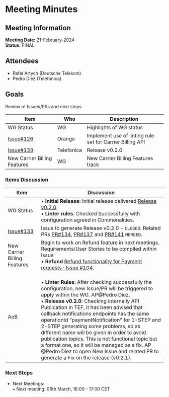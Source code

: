 # Meeting Minutes
## Meeting Information
**Meeting Date:** 21-February-2024<br/>
**Status:** FINAL

## Attendees

- Rafał Artych (Deutsche Telekom)
- Pedro Díez (Telefonica)


## Goals
Review of Issues/PRs and next steps</br>


Item | Who | Description
---- | ---- | ----
WG Status | WG | Highlights of WG status
[Issue#126](https://github.com/camaraproject/CarrierBillingCheckOut/issues/126) | Orange | Implement use of linting rule set for Carrier Billing API
[Issue#133](https://github.com/camaraproject/CarrierBillingCheckOut/issues/133) | Telefonica | Release v0.2.0
New Carrier Billing Features | WG | New Carrier Billing Features track


### Items Discussion

Item | Discussion
---- | ---- 
WG Status | • **Initial Release**: Initial release delivered [Release v0.2.0](https://github.com/camaraproject/CarrierBillingCheckOut/releases/tag/v0.2.0).<br>• **Linter rules**: Checked Successfully with configuration agreed in Commonalities.
[Issue#133](https://github.com/camaraproject/CarrierBillingCheckOut/issues/133) | Issue to generate Release v0.2.0 - `CLOSED`. Related PRs [PR#134](https://github.com/camaraproject/CarrierBillingCheckOut/pull/134), [PR#137](https://github.com/camaraproject/CarrierBillingCheckOut/pull/137) and [PR#141](https://github.com/camaraproject/CarrierBillingCheckOut/pull/141) `MERGED`.
New Carrier Billing Features | Begin to work on Refund feature in next meetings. Requirements/User Stories to be compiled within Issue <br>• **Refund** [Refund functionality for Payment requests · Issue #104](https://github.com/camaraproject/CarrierBillingCheckOut/issues/104).
AoB |<br>• **Linter Rules**: After checking successfully the configuration, new Issue/PR will be triggered to apply within the WG. AP@Pedro Diez. <br>• **Release v0.2.0**: Checking internally API Publication in TEF, it has been advised that callback notifications endpoints has the same operationId "paymentNotification" for 1-STEP and 2-STEP generating some problems, so as different name will be given in order to avoid publication topics. This is not functional topic but a format one, so it will be managed as a fix. AP @Pedro Diez to open New Issue and related PR to generate a Fix on the release (v0.2.1).



### Next Steps
- Next Meetings:<br/>
	• Next meeting: 06th March, 16:00 - 17:00 CET<br/>
